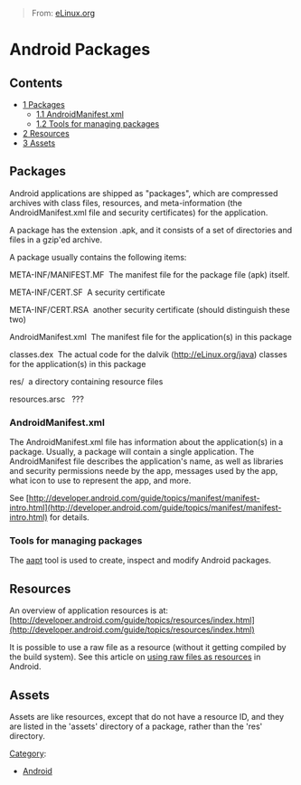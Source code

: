 > From: [eLinux.org](http://eLinux.org/Android_Packages "http://eLinux.org/Android_Packages")


# Android Packages



## Contents

-   [1 Packages](#packages)
    -   [1.1 AndroidManifest.xml](#androidmanifest-xml)
    -   [1.2 Tools for managing packages](#tools-for-managing-packages)
-   [2 Resources](#resources)
-   [3 Assets](#assets)

## Packages

Android applications are shipped as "packages", which are compressed
archives with class files, resources, and meta-information (the
AndroidManifest.xml file and security certificates) for the application.

A package has the extension .apk, and it consists of a set of
directories and files in a gzip'ed archive.

A package usually contains the following items:

 META-INF/MANIFEST.MF 
The manifest file for the package file (apk) itself.

 META-INF/CERT.SF 
A security certificate

 META-INF/CERT.RSA 
another security certificate (should distinguish these two)

 AndroidManifest.xml 
The manifest file for the application(s) in this package

 classes.dex 
The actual code for the dalvik (http://eLinux.org/java) classes for the application(s) in
this package

 res/ 
a directory containing resource files

 resources.arsc 
 ???

### AndroidManifest.xml

The AndroidManifest.xml file has information about the application(s) in
a package. Usually, a package will contain a single application. The
AndroidManifest file describes the application's name, as well as
libraries and security permissions neede by the app, messages used by
the app, what icon to use to represent the app, and more.

See
[http://developer.android.com/guide/topics/manifest/manifest-intro.html](http://developer.android.com/guide/topics/manifest/manifest-intro.html)
for details.

### Tools for managing packages

The [aapt](http://eLinux.org/Android_aapt "Android aapt") tool is used to create, inspect
and modify Android packages.

## Resources

An overview of application resources is at:
[http://developer.android.com/guide/topics/resources/index.html](http://developer.android.com/guide/topics/resources/index.html)

It is possible to use a raw file as a resource (without it getting
compiled by the build system). See this article on [using raw files as
resources](http://thedevelopersinfo.com/2009/11/27/using-files-as-raw-resources-in-android/)
in Android.

## Assets

Assets are like resources, except that do not have a resource ID, and
they are listed in the 'assets' directory of a package, rather than the
'res' directory.


[Category](http://eLinux.org/Special:Categories "Special:Categories"):

-   [Android](http://eLinux.org/Category:Android "Category:Android")

